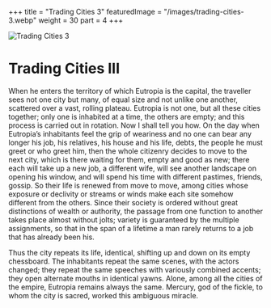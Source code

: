 +++
title = "Trading Cities 3"
featuredImage = "/images/trading-cities-3.webp"
weight = 30
part = 4
+++

![Trading Cities 3](/images/trading-cities-3.webp)

# Trading Cities III

When he enters the territory of which Eutropia is the capital, the traveller sees not one city but many, of equal size and not unlike one another, scattered over a vast, rolling plateau. Eutropia is not one, but all these cities together; only one is inhabited at a time, the others are empty; and this process is carried out in rotation. Now I shall tell you how. On the day when Eutropia’s inhabitants feel the grip of weariness and no one can bear any longer his job, his relatives, his house and his life, debts, the people he must greet or who greet him, then the whole citizenry decides to move to the next city, which is there waiting for them, empty and good as new; there each will take up a new job, a different wife, will see another landscape on opening his window, and will spend his time with different pastimes, friends, gossip. So their life is renewed from move to move, among cities whose exposure or declivity or streams or winds make each site somehow different from the others. Since their society is ordered without great distinctions of wealth or authority, the passage from one function to another takes place almost without jolts; variety is guaranteed by the multiple assignments, so that in the span of a lifetime a man rarely returns to a job that has already been his.

Thus the city repeats its life, identical, shifting up and down on its empty chessboard. The inhabitants repeat the same scenes, with the actors changed; they repeat the same speeches with variously combined accents; they open alternate mouths in identical yawns. Alone, among all the cities of the empire, Eutropia remains always the same. Mercury, god of the fickle, to whom the city is sacred, worked this ambiguous miracle.